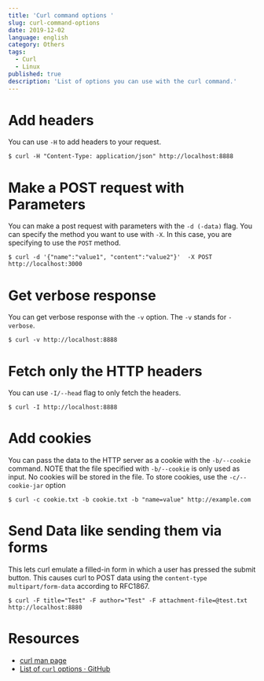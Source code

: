 ```yaml
---
title: 'Curl command options '
slug: curl-command-options
date: 2019-12-02
language: english
category: Others
tags:
  - Curl
  - Linux
published: true
description: 'List of options you can use with the curl command.'
---
```


# Add headers

You can use `-H` to add headers to your request.

```
$ curl -H "Content-Type: application/json" http://localhost:8888
```

# Make a POST request with Parameters

You can make a post request with parameters with the `-d (-data)` flag.
You can specify the method you want to use with `-X`. In this case, you are specifying to use the `POST` method.

```
$ curl -d '{"name":"value1", "content":"value2"}'  -X POST http://localhost:3000
```

# Get verbose response

You can get verbose response with the `-v` option. The `-v` stands for `-verbose`.

```
$ curl -v http://localhost:8888
```

# Fetch only the HTTP headers

You can use `-I/--head` flag to only fetch the headers.

```
$ curl -I http://localhost:8888
```

# Add cookies

You can pass the data to the HTTP server as a cookie with the `-b/--cookie` command.
NOTE that the file specified with `-b/--cookie` is only used as input. No cookies will be stored in the file. To store cookies, use the `-c/--cookie-jar` option

```
$ curl -c cookie.txt -b cookie.txt -b "name=value" http://example.com
```

# Send Data like sending them via forms

This lets curl emulate a filled-in form in which a user has pressed the submit button. This causes curl to POST data using the `content-type multipart/form-data` according to RFC1867.

```
$ curl -F title="Test" -F author="Test" -F attachment-file=@test.txt http://localhost:8880
```

# Resources

- [curl man page](http://www.mit.edu/afs.new/sipb/user/ssen/src/curl-7.11.1/docs/curl.html)
- [List of `curl` options · GitHub](https://gist.github.com/eneko/dc2d8edd9a4b25c5b0725dd123f98b10)
